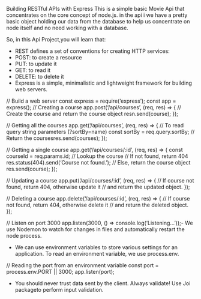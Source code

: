 Building RESTful APIs with Express
This is a simple basic Movie Api that concentrates on the core concept of node.js.
in the api i we have a pretty basic object holding our data from the database to help us concentrate on node itself and no need working with a database.

So, in this Api Project,you will learn that:
- REST defines a set of conventions for creating HTTP services:
- POST: to create a resource
- PUT: to update it
- GET: to read it
- DELETE: to delete it
- Express is a simple, minimalistic and lightweight framework for building web servers.

// Build a web server
const express = require(‘express’);
const app = express();
// Creating a course
app.post(‘/api/courses’, (req, res) => {
// Create the course and return the course object
resn.send(course);
});

// Getting all the courses
app.get(‘/api/courses’, (req, res) => {
// To read query string parameters (?sortBy=name)
const sortBy = req.query.sortBy;
// Return the coursesres.send(courses);
});

// Getting a single course
app.get(‘/api/courses/:id’, (req, res) => {
const courseId = req.params.id;
// Lookup the course
// If not found, return 404
res.status(404).send(‘Course not found.’);
// Else, return the course object
res.send(course);
});

// Updating a course
app.put(‘/api/courses/:id’, (req, res) => {
// If course not found, return 404, otherwise update it
// and return the updated object.
});

// Deleting a course
app.delete(‘/api/courses/:id’, (req, res) => {
// If course not found, return 404, otherwise delete it
// and return the deleted object.
});

// Listen on port 3000
app.listen(3000, () => console.log(‘Listening...’));- We use Nodemon to watch for changes in files and automatically restart the
node process.

- We can use environment variables to store various settings for an application. To
read an environment variable, we use process.env.

// Reading the port from an environment variable
const port = process.env.PORT || 3000;
app.listen(port);
- You should never trust data sent by the client. Always validate! Use Joi packageto perform input validation.


